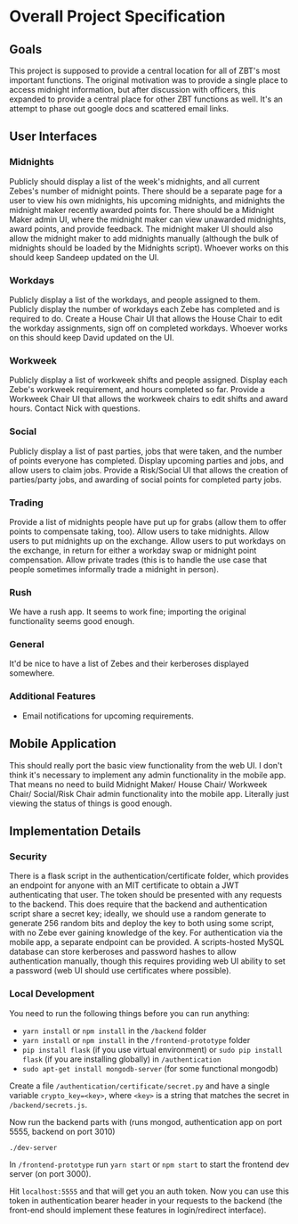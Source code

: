 # Overall Project Specification
## Goals
This project is supposed to provide a central location for all of ZBT's most important functions.
The original motivation was to provide a single place to access midnight information, but after discussion with officers, this expanded to provide a central place for other ZBT functions as well.
It's an attempt to phase out google docs and scattered email links. 
## User Interfaces
### Midnights
Publicly should display a list of the week's midnights, and all current Zebes's number of midnight points.
There should be a separate page for a user to view his own midnights, his upcoming midnights, and midnights the midnight maker recently awarded points for.
There should be a Midnight Maker admin UI, where the midnight maker can view unawarded midnights, award points, and provide feedback. 
The midnight maker UI should also allow the midnight maker to add midnights manually (although the bulk of midnights should be loaded by the Midnights script).
Whoever works on this should keep Sandeep updated on the UI. 
### Workdays
Publicly display a list of the workdays, and people assigned to them. Publicly display the number of workdays each Zebe has completed and is required to do. 
Create a House Chair UI that allows the House Chair to edit the workday assignments, sign off on completed workdays. Whoever works on this should keep David updated on the UI.
### Workweek
Publicly display a list of workweek shifts and people assigned. Display each Zebe's workweek requirement, and hours completed so far.
Provide a Workweek Chair UI that allows the workweek chairs to edit shifts and award hours. Contact Nick with questions.
### Social
Publicly display a list of past parties, jobs that were taken, and the number of points everyone has completed. Display upcoming parties and jobs, and allow users to claim jobs.
Provide a Risk/Social UI that allows the creation of parties/party jobs, and awarding of social points for completed party jobs.
### Trading
Provide a list of midnights people have put up for grabs (allow them to offer points to compensate taking, too). 
Allow users to take midnights. Allow users to put midnights up on the exchange. 
Allow users to put workdays on the exchange, in return for either a workday swap or midnight point compensation. 
Allow private trades (this is to handle the use case that people sometimes informally trade a midnight in person).
### Rush
We have a rush app. It seems to work fine; importing the original functionality seems good enough.
### General 
It'd be nice to have a list of Zebes and their kerberoses displayed somewhere.
### Additional Features
* Email notifications for upcoming requirements.
## Mobile Application
This should really port the basic view functionality from the web UI. I don't think it's necessary to implement any admin functionality in the mobile app. 
That means no need to build Midnight Maker/ House Chair/ Workweek Chair/ Social/Risk Chair admin functionality into the mobile app. Literally just viewing the status of things is good enough.
## Implementation Details
### Security
There is a flask script in the authentication/certificate folder, which provides an endpoint for anyone with an MIT certificate to obtain a JWT authenticating that user. The token should be presented with any requests to the backend.
This does require that the backend and authentication script share a secret key; ideally, we should use a random generate to generate 256 random bits and deploy the key to both using some script, with no Zebe ever gaining knowledge of the key.
For authentication via the mobile app, a separate endpoint can be provided. A scripts-hosted MySQL database can store kerberoses and password hashes to allow authentication manually, though this requires providing web UI ability to set a password (web UI should use certificates where possible).


### Local Development

You need to run the following things before you can run anything:

- `yarn install` or `npm install` in the `/backend` folder
- `yarn install` or `npm install` in the `/frontend-prototype` folder
- `pip install flask` (if you use virtual environment) or `sudo pip install flask` (if you are installing globally) in `/authentication`
- `sudo apt-get install mongodb-server` (for some functional mongodb)

Create a file `/authentication/certificate/secret.py` and have a single variable `crypto_key=<key>`, where `<key>` is a string that matches the secret in `/backend/secrets.js`.

Now run the backend parts with (runs mongod, authentication app on port 5555, backend on port 3010)

```bash
./dev-server
```

In `/frontend-prototype` run `yarn start` or `npm start` to start the frontend dev server (on port 3000).

Hit `localhost:5555` and that will get you an auth token. Now you can use this token in authentication bearer header in your requests to the backend (the front-end should implement these features in login/redirect interface).

